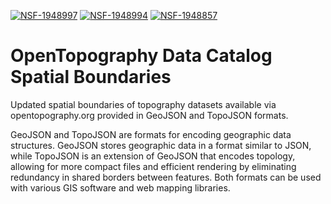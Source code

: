 [![NSF-1948997](https://img.shields.io/badge/NSF-1948997-blue.svg)](https://nsf.gov/awardsearch/showAward?AWD_ID=1948997) [![NSF-1948994](https://img.shields.io/badge/NSF-1948994-blue.svg)](https://nsf.gov/awardsearch/showAward?AWD_ID=1948994) [![NSF-1948857](https://img.shields.io/badge/NSF-1948857-blue.svg)](https://nsf.gov/awardsearch/showAward?AWD_ID=1948857)

# OpenTopography Data Catalog Spatial Boundaries
Updated spatial boundaries of topography datasets available via opentopography.org provided in GeoJSON and TopoJSON formats.

GeoJSON and TopoJSON are formats for encoding geographic data structures. GeoJSON stores geographic data in a format similar to JSON, while TopoJSON is an extension of GeoJSON that encodes topology, allowing for more compact files and efficient rendering by eliminating redundancy in shared borders between features. Both formats can be used with various GIS software and web mapping libraries.
